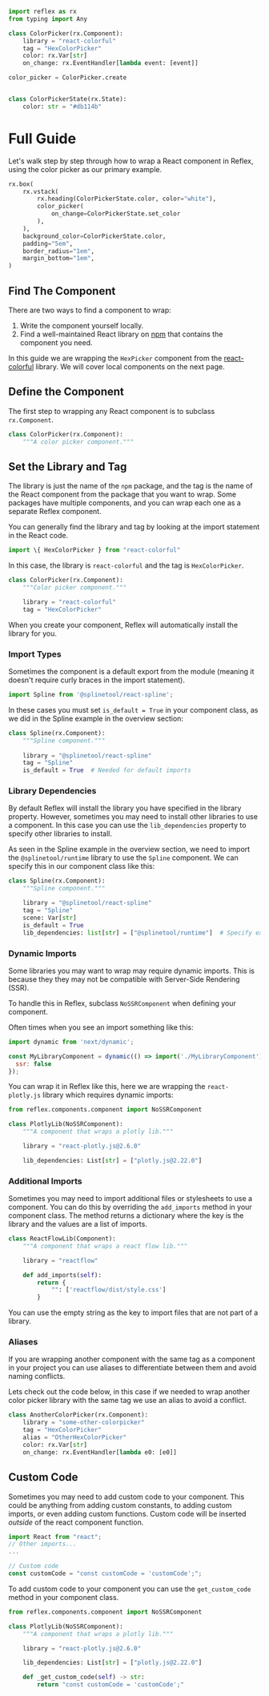 ```python exec
import reflex as rx
from typing import Any
```

```python exec
class ColorPicker(rx.Component):
    library = "react-colorful"
    tag = "HexColorPicker"
    color: rx.Var[str]
    on_change: rx.EventHandler[lambda event: [event]]

color_picker = ColorPicker.create


class ColorPickerState(rx.State):
    color: str = "#db114b"
```

# Full Guide

Let's walk step by step through how to wrap a React component in Reflex, using the color picker as our primary example.

```python eval
rx.box(
    rx.vstack(
        rx.heading(ColorPickerState.color, color="white"),
        color_picker(
            on_change=ColorPickerState.set_color
        ),
    ),
    background_color=ColorPickerState.color,
    padding="5em",
    border_radius="1em",
    margin_bottom="1em",
)
```

## Find The Component

There are two ways to find a component to wrap:
1. Write the component yourself locally.
2. Find a well-maintained React library on [npm](https://www.npmjs.com/) that contains the component you need.

In this guide we are wrapping the `HexPicker` component from the [react-colorful](https://www.npmjs.com/package/react-colorful) library. We will cover local components on the next page.

## Define the Component

The first step to wrapping any React component is to subclass `rx.Component`.

```python
class ColorPicker(rx.Component):
    """A color picker component."""
```

## Set the Library and Tag

The library is just the name of the `npm` package, and the tag is the name of the React component from the package that you want to wrap. Some packages have multiple components, and you can wrap each one as a separate Reflex component.

You can generally find the library and tag by looking at the import statement in the React code.

```javascript
import \{ HexColorPicker } from "react-colorful"
```

In this case, the library is `react-colorful` and the tag is `HexColorPicker`.


```python
class ColorPicker(rx.Component):
    """Color picker component."""

    library = "react-colorful"
    tag = "HexColorPicker"
```

When you create your component, Reflex will automatically install the library for you.

### Import Types

Sometimes the component is a default export from the module (meaning it doesn't require curly braces in the import statement).

```javascript
import Spline from '@splinetool/react-spline';
```

In these cases you must set `is_default = True` in your component class, as we did in the Spline example in the overview section:

```python
class Spline(rx.Component):
    """Spline component."""
 
    library = "@splinetool/react-spline"
    tag = "Spline"
    is_default = True  # Needed for default imports
```

### Library Dependencies

By default Reflex will install the library you have specified in the library property. However, sometimes you may need to install other libraries to use a component. In this case you can use the `lib_dependencies` property to specify other libraries to install.

As seen in the Spline example in the overview section, we need to import the `@splinetool/runtime` library to use the `Spline` component. We can specify this in our component class like this:

```python
class Spline(rx.Component):
    """Spline component."""

    library = "@splinetool/react-spline"
    tag = "Spline"
    scene: Var[str]
    is_default = True
    lib_dependencies: list[str] = ["@splinetool/runtime"]  # Specify extra npm packages to install.
```

### Dynamic Imports

Some libraries you may want to wrap may require dynamic imports. This is because they they may not be compatible with Server-Side Rendering (SSR).

To handle this in Reflex, subclass `NoSSRComponent` when defining your component.

Often times when you see an import something like this:

```javascript
import dynamic from 'next/dynamic';

const MyLibraryComponent = dynamic(() => import('./MyLibraryComponent'), {
  ssr: false
});
```

You can wrap it in Reflex like this, here we are wrapping the `react-plotly.js` library which requires dynamic imports:

```python
from reflex.components.component import NoSSRComponent

class PlotlyLib(NoSSRComponent):
    """A component that wraps a plotly lib."""

    library = "react-plotly.js@2.6.0"

    lib_dependencies: List[str] = ["plotly.js@2.22.0"]
```

### Additional Imports

Sometimes you may need to import additional files or stylesheets to use a component. You can do this by overriding the `add_imports` method in your component class. The method returns a dictionary where the key is the library and the values are a list of imports.

```python
class ReactFlowLib(Component):
    """A component that wraps a react flow lib."""

    library = "reactflow"

    def add_imports(self):
        return {
            "": ['reactflow/dist/style.css']
        }
```

You can use the empty string as the key to import files that are not part of a library.

### Aliases

If you are wrapping another component with the same tag as a component in your project you can use aliases to differentiate between them and avoid naming conflicts.

Lets check out the code below, in this case if we needed to wrap another color picker library with the same tag we use an alias to avoid a conflict.

```python
class AnotherColorPicker(rx.Component):
    library = "some-other-colorpicker"
    tag = "HexColorPicker"
    alias = "OtherHexColorPicker"
    color: rx.Var[str]
    on_change: rx.EventHandler[lambda e0: [e0]]
```

## Custom Code

Sometimes you may need to add custom code to your component. This could be anything from adding custom constants, to adding custom imports, or even adding custom functions. Custom code will be inserted _outside_ of the react component function.

```javascript
import React from "react";
// Other imports...
...

// Custom code
const customCode = "const customCode = 'customCode';";
```

To add custom code to your component you can use the `get_custom_code` method in your component class.

```python
from reflex.components.component import NoSSRComponent

class PlotlyLib(NoSSRComponent):
    """A component that wraps a plotly lib."""

    library = "react-plotly.js@2.6.0"

    lib_dependencies: List[str] = ["plotly.js@2.22.0"]

    def _get_custom_code(self) -> str:
        return "const customCode = 'customCode';"
```
